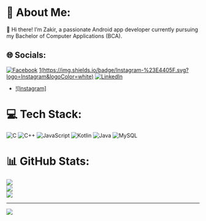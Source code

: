 # 💫 About Me:
🌟 Hi there! I’m Zakir, a passionate Android app developer currently pursuing my Bachelor of Computer Applications (BCA).


## 🌐 Socials:
[![Facebook](https://img.shields.io/badge/Facebook-%231877F2.svg?logo=Facebook&logoColor=white)](https://facebook.com/https://www.facebook.com/profile.php?id=100046785697610) [1(https://img.shields.io/badge/Instagram-%23E4405F.svg?logo=Instagram&logoColor=white)](https://instagram.com/https://www.instagram.com/kmr_xakir/) [![LinkedIn](https://img.shields.io/badge/LinkedIn-%230077B5.svg?logo=linkedin&logoColor=white)](https://linkedin.com/in/https://www.linkedin.com/in/zakir-mustafa-6339ba2a6/) 

- [![Instagram]](https://www.instagram.com/kmr_xakir/)

# 💻 Tech Stack:
![C](https://img.shields.io/badge/c-%2300599C.svg?style=for-the-badge&logo=c&logoColor=white) ![C++](https://img.shields.io/badge/c++-%2300599C.svg?style=for-the-badge&logo=c%2B%2B&logoColor=white) ![JavaScript](https://img.shields.io/badge/javascript-%23323330.svg?style=for-the-badge&logo=javascript&logoColor=%23F7DF1E) ![Kotlin](https://img.shields.io/badge/kotlin-%237F52FF.svg?style=for-the-badge&logo=kotlin&logoColor=white) ![Java](https://img.shields.io/badge/java-%23ED8B00.svg?style=for-the-badge&logo=openjdk&logoColor=white) ![MySQL](https://img.shields.io/badge/mysql-4479A1.svg?style=for-the-badge&logo=mysql&logoColor=white)
# 📊 GitHub Stats:
![](https://github-readme-stats.vercel.app/api?username=kmrzakir&theme=dark&hide_border=false&include_all_commits=false&count_private=false)<br/>
![](https://github-readme-streak-stats.herokuapp.com/?user=kmrzakir&theme=dark&hide_border=false)<br/>
![](https://github-readme-stats.vercel.app/api/top-langs/?username=kmrzakir&theme=dark&hide_border=false&include_all_commits=false&count_private=false&layout=compact)

---
[![](https://visitcount.itsvg.in/api?id=kmrzakir&icon=0&color=0)](https://visitcount.itsvg.in)

<!-- Proudly created with GPRM ( https://gprm.itsvg.in ) -->
